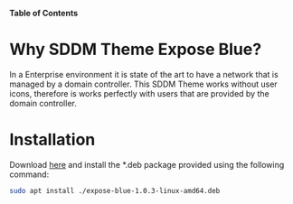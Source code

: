 **Table of Contents**

# Why SDDM Theme Expose Blue?
In a Enterprise environment it is state of the art to have a network that is managed by a domain controller. This SDDM Theme works without user icons, therefore is works perfectly with users that are provided by the domain controller.
# Installation
Download [here](https://github.com/majojoe/expose_blue/releases/download/v1.0.3/expose-blue-1.0.3-linux-amd64.deb) and install the \*.deb package provided using the following command:
```bash
sudo apt install ./expose-blue-1.0.3-linux-amd64.deb
```
 
